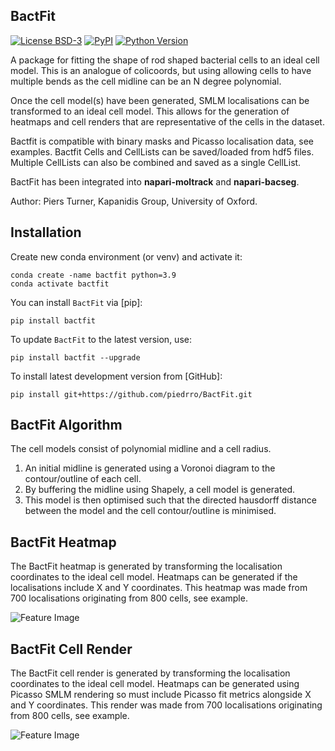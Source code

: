 ## BactFit

[![License BSD-3](https://img.shields.io/pypi/l/bactfit.svg?color=green)](https://github.com/piedrro/bactfit/raw/main/LICENSE)
[![PyPI](https://img.shields.io/pypi/v/bactfit.svg?color=green)](https://pypi.org/project/bactfit)
[![Python Version](https://img.shields.io/pypi/pyversions/bactfit.svg?color=green)](https://python.org)

A package for fitting the shape of rod shaped bacterial cells to an ideal cell model. 
This is an analogue of colicoords, but using allowing cells to have multiple bends as the cell midline can be an N degree polynomial.

Once the cell model(s) have been generated, SMLM localisations can be transformed to an ideal cell model. 
This allows for the generation of heatmaps and cell renders that are representative of the cells in the dataset.

Bactfit is compatible with binary masks and Picasso localisation data, see examples. 
Bactfit Cells and CellLists can be saved/loaded from hdf5 files. 
Multiple CellLists can also be combined and saved as a single CellList.

BactFit has been integrated into **napari-moltrack** and **napari-bacseg**.

Author: Piers Turner, Kapanidis Group, University of Oxford.

## Installation

Create new conda environment (or venv) and activate it:

    conda create -name bactfit python=3.9
    conda activate bactfit

You can install `BactFit` via [pip]:

    pip install bactfit

To update `BactFit` to the latest version, use:

    pip install bactfit --upgrade

To install latest development version from [GitHub]:

    pip install git+https://github.com/piedrro/BactFit.git

## BactFit Algorithm

The cell models consist of polynomial midline and a cell radius. 
1) An initial midline is generated using a Voronoi diagram to the contour/outline of each cell. 
2) By buffering the midline using Shapely, a cell model is generated. 
3) This model is then optimised such that the directed hausdorff distance between the model and the cell contour/outline is minimised.

## BactFit Heatmap

The BactFit heatmap is generated by transforming the localisation coordinates to the ideal cell model. 
Heatmaps can be generated if the localisations include X and Y coordinates. 
This heatmap was made from 700 localisations originating from 800 cells, see example. 

![Feature Image](examples/heatmap.png)

## BactFit Cell Render

The BactFit cell render is generated by transforming the localisation coordinates to the ideal cell model.
Heatmaps can be generated using Picasso SMLM rendering so must include Picasso fit metrics alongside X and Y coordinates.
This render was made from 700 localisations originating from 800 cells, see example.

![Feature Image](examples/render.png)